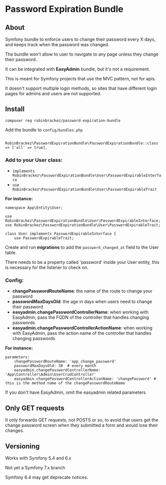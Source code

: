 # Password Expiration Bundle

## About

Symfony bundle to enforce users to change their password every X days, and keeps track when the password was changed.

The bundle won't allow to user to navigate to any page unless they change their password.

It can be integrated with **EasyAdmin** bundle, but it's not a requirement.

This is meant for Symfony projects that use the MVC pattern, not for apis.

It doesn't support multiple login methods, so sites that have different login pages for admins and users are not supported.

## Install

`composer req robinbrackez/password-expiration-bundle`

Add the bundle to `config/bundles.php`

```
    RobinBrackez\PasswordExpirationBundle\PasswordExpirationBundle::class => ['all' => true],
```

### Add to your User class:

* `implements RobinBrackez\PasswordExpirationBundle\User\PasswordExpirableInterface`
* `use RobinBrackez\PasswordExpirationBundle\User\PasswordExpirableTrait`

**For instance:**

```
namespace App\Entity\User;

use RobinBrackez\PasswordExpirationBundle\User\PasswordExpirableInterface;
use RobinBrackez\PasswordExpirationBundle\User\PasswordExpirableTrait;

class User implements PasswordExpirableInterface {
    use PasswordExpirableTrait;
```

Create and run **migrations** to add the `password_changed_at` field to the User table.

There needs to be a property called 'password' inside your User entity, this is necessary for the listener to check on.

### Config:

* **changePasswordRouteName**: the name of the route to change your password
* **passwordMaxDaysOld**: the age in days when users need to change their password
* **easyadmin.changePasswordControllerName**: when working with EasyAdmin, pass the FQDN of the controller that handles changing passwords
* **easyadmin.changePasswordControllerActionName**: when working with EasyAdmin, pass the action name of the controller that handles changing passwords

**For instance:**

```
parameters:
    changePasswordRouteName: 'app_change_password'
    passwordMaxDaysOld: 30  # every month 
    easyadmin.changePasswordControllerName: 'App\Controller\Admin\UserCrudController'
    easyadmin.changePasswordControllerActionName: 'changePassword' # this is the method name of the changePasswordRouteName
```

If you don't have EasyAdmin, omit the easyadmin related parameters

## Only GET requests

It only forwards GET requests, not POSTS or so, to avoid that users get the change password screen when they submitted a form and would lose their changes.

## Versioning

Works with Symfony 5.4 and 6.x

Not yet a Symfony 7.x branch

Symfony 6.4 may get deprecate notices.